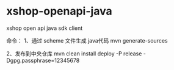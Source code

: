# xshop-openapi-java
xshop open api java sdk client


命令：
1、通过 scheme 文件生成 java代码
mvn generate-sources

2、发布到中央仓库
mvn clean install deploy -P release -Dgpg.passphrase=12345678

